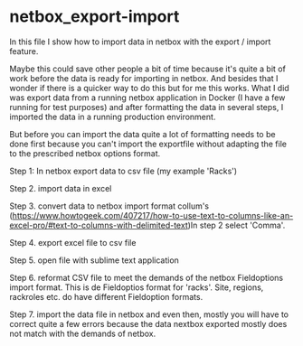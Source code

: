 # netbox_export-import
In this file I show how to import data in netbox with the export / import feature. 

Maybe this could save other people a bit of time because it's quite a bit of work before the data is ready for importing in netbox. And besides that I wonder if there is a quicker way to do this but for me this works.
What I did was export data from a running netbox application in Docker (I have a few running for test purposes) and after formatting the data in several steps, I imported the data in a running  production environment. 

But before you can import the data quite a lot of formatting needs to be done first because you can't import the exportfile without adapting the file to the prescribed netbox options format. 

Step 1: In netbox export data to csv file (my example 'Racks')

Step 2. import data in excel  

Step 3. convert data to netbox import format  collum's
(https://www.howtogeek.com/407217/how-to-use-text-to-columns-like-an-excel-pro/#text-to-columns-with-delimited-text)In step 2 select 'Comma'.

Step 4. export excel file to csv file 

Step 5. open file with sublime text application 

Step 6. reformat CSV file to meet the demands of the netbox Fieldoptions import format. This is de Fieldoptios format for 'racks'. Site, regions, rackroles etc. do have different Fieldoption formats.

Step 7. import the data file in netbox and even then, mostly you will have to correct quite a few errors because the data nextbox exported mostly does not match with the demands of netbox. 

  

 
